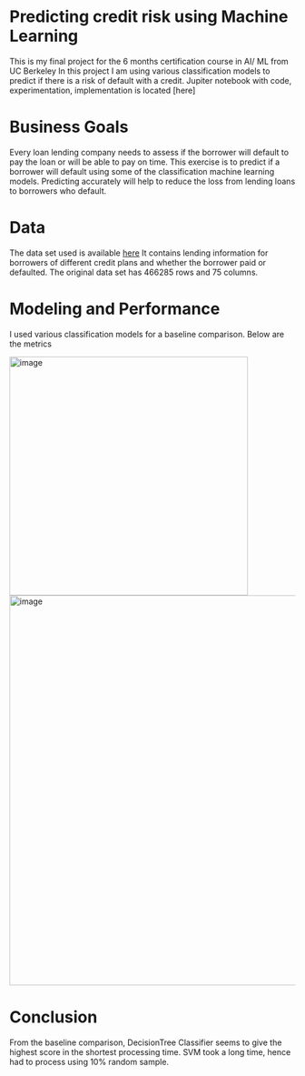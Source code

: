 # Predicting credit risk using Machine Learning
This is my final project for the 6 months certification course in AI/ ML from UC Berkeley
In this project I am using various classification models to predict if there is a risk of default with a credit. 
Jupiter notebook with code, experimentation, implementation is located [here]

# Business Goals
Every loan lending company needs to assess if the borrower will default to pay the loan or will be able to pay on time. This exercise is to predict if a borrower will default using some of the classification machine learning models. Predicting accurately will help to reduce the loss from lending loans to borrowers who default.

# Data
The data set used is available [here](https://www.kaggle.com/datasets/bytadit/bank-loan-dataset-2014-2017) It contains lending information for borrowers of different credit plans and whether the borrower paid or defaulted. The original data set has 466285 rows and 75 columns.

# Modeling and Performance

I used various classification models for a baseline comparison. Below are the metrics

<img width="420" alt="image" src="https://github.com/user-attachments/assets/53fd9ed6-a005-4bb7-9a35-4f3e05b80a6b">

<img width="686" alt="image" src="https://github.com/user-attachments/assets/a2c43bc5-f8d3-4558-b61f-8d7efb07d745">


# Conclusion
From the baseline comparison, DecisionTree Classifier seems to give the highest score in the shortest processing time. SVM took a long time, hence had to process using 10% random sample.
